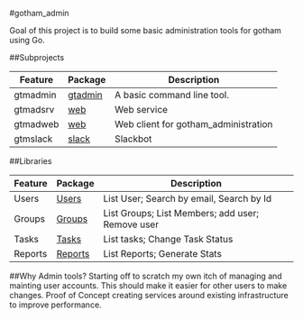 #gotham_admin

Goal of this project is to build some basic administration tools for gotham using Go.

##Subprojects

Feature		| Package			|	Description
-------		| -------	|	-----------
gtmadmin	| [gtadmin](https://)		| A basic command line tool. 
gtmadsrv	| [web](https://)	|Web service
gtmadweb	| [web](https://)	|Web client for gotham_administration
gtmslack	| [slack](https://)	|Slackbot


##Libraries

Feature		| Package			|	Description
-------		| -------	|	-----------
Users	| [Users](https://)		| List User; Search by email, Search by Id
Groups	| [Groups](https://)	| List Groups; List Members; add user; Remove user
Tasks	|[Tasks](https://)		| List tasks; Change Task Status
Reports|[Reports](https://)	| List Reports; Generate Stats

##Why Admin tools?
Starting off to scratch my own itch of managing and mainting user accounts.  This should make it easier for other users to make changes.  Proof of Concept creating services around existing infrastructure to improve performance.
